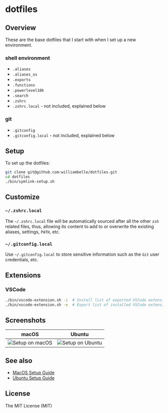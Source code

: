 # dotfiles

## Overview

These are the base dotfiles that I start with when I set up a new environment.

### shell environment

* `.aliases`
* `.aliases_os`
* `.exports`
* `.functions`
* `.powerlevel10k`
* `.search`
* `.zshrc`
* `.zshrc.local` - not included, explained below

### git

* `.gitconfig`
* `.gitconfig.local` - not included, explained below

## Setup

To set up the dotfiles:

```bash
git clone git@github.com:williambelle/dotfiles.git
cd dotfiles
./bin/symlink-setup.sh
```

## Customize

### `~/.zshrc.local`

The `~/.zshrc.local` file will be automatically sourced after all the other
`zsh` related files, thus, allowing its content to add to or overwrite the
existing aliases, settings, `PATH`, etc.

### `~/.gitconfig.local`

Use `~/.gitconfig.local` to store sensitive information such as the `Git`
user credentials, etc.

## Extensions

### VSCode

```bash
./bin/vscode-extension.sh -i  # Install list of exported VSCode extensions
./bin/vscode-extension.sh -e  # Export list of installed VSCode extensions
```

## Screenshots

|  macOS                         |  Ubuntu                          |
|--------------------------------|----------------------------------|
| ![Setup on macOS][setup macos] | ![Setup on Ubuntu][setup ubuntu] |

## See also

* [MacOS Setup Guide][setup macos guide]
* [Ubuntu Setup Guide][setup ubuntu guide]

## License

The MIT License (MIT)

[setup macos]: https://raw.github.com/williambelle/dotfiles/master/docs/screenshots/macos.png
[setup ubuntu]: https://raw.github.com/williambelle/dotfiles/master/docs/screenshots/ubuntu.png
[setup macos guide]: https://sourabhbajaj.com/mac-setup/
[setup ubuntu guide]: https://innovativeinnovation.github.io/ubuntu-setup/
